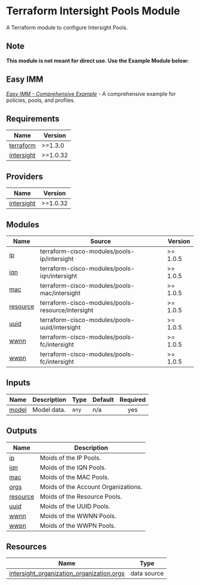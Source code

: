 <!-- BEGIN_TF_DOCS -->
# Terraform Intersight Pools Module

A Terraform module to configure Intersight Pools.

## Note
**This module is not meant for direct use.  Use the Example Module below:**

## Easy IMM

[*Easy IMM - Comprehensive Example*](https://github.com/terraform-cisco-modules/easy-imm-comprehensive-example) - A comprehensive example for policies, pools, and profiles.

## Requirements

| Name | Version |
|------|---------|
| <a name="requirement_terraform"></a> [terraform](#requirement\_terraform) | >=1.3.0 |
| <a name="requirement_intersight"></a> [intersight](#requirement\_intersight) | >=1.0.32 |
## Providers

| Name | Version |
|------|---------|
| <a name="provider_intersight"></a> [intersight](#provider\_intersight) | >=1.0.32 |
## Modules

| Name | Source | Version |
|------|--------|---------|
| <a name="module_ip"></a> [ip](#module\_ip) | terraform-cisco-modules/pools-ip/intersight | >= 1.0.5 |
| <a name="module_iqn"></a> [iqn](#module\_iqn) | terraform-cisco-modules/pools-iqn/intersight | >= 1.0.5 |
| <a name="module_mac"></a> [mac](#module\_mac) | terraform-cisco-modules/pools-mac/intersight | >= 1.0.5 |
| <a name="module_resource"></a> [resource](#module\_resource) | terraform-cisco-modules/pools-resource/intersight | >= 1.0.5 |
| <a name="module_uuid"></a> [uuid](#module\_uuid) | terraform-cisco-modules/pools-uuid/intersight | >= 1.0.5 |
| <a name="module_wwnn"></a> [wwnn](#module\_wwnn) | terraform-cisco-modules/pools-fc/intersight | >= 1.0.5 |
| <a name="module_wwpn"></a> [wwpn](#module\_wwpn) | terraform-cisco-modules/pools-fc/intersight | >= 1.0.5 |
## Inputs

| Name | Description | Type | Default | Required |
|------|-------------|------|---------|:--------:|
| <a name="input_model"></a> [model](#input\_model) | Model data. | `any` | n/a | yes |
## Outputs

| Name | Description |
|------|-------------|
| <a name="output_ip"></a> [ip](#output\_ip) | Moids of the IP Pools. |
| <a name="output_iqn"></a> [iqn](#output\_iqn) | Moids of the IQN Pools. |
| <a name="output_mac"></a> [mac](#output\_mac) | Moids of the MAC Pools. |
| <a name="output_orgs"></a> [orgs](#output\_orgs) | Moids of the Account Organizations. |
| <a name="output_resource"></a> [resource](#output\_resource) | Moids of the Resource Pools. |
| <a name="output_uuid"></a> [uuid](#output\_uuid) | Moids of the UUID Pools. |
| <a name="output_wwnn"></a> [wwnn](#output\_wwnn) | Moids of the WWNN Pools. |
| <a name="output_wwpn"></a> [wwpn](#output\_wwpn) | Moids of the WWPN Pools. |
## Resources

| Name | Type |
|------|------|
| [intersight_organization_organization.orgs](https://registry.terraform.io/providers/CiscoDevNet/intersight/latest/docs/data-sources/organization_organization) | data source |
<!-- END_TF_DOCS -->